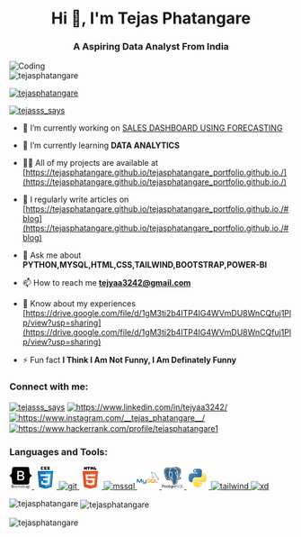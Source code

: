 <h1 align="center">Hi 👋, I'm Tejas Phatangare</h1>
<h3 align="center">A Aspiring Data Analyst From India</h3>
<img align="right" alt="Coding" width="1200" src="https://images-wixmp-ed30a86b8c4ca887773594c2.wixmp.com/f/c83c004e-1370-4756-88e5-4071de797088/dgdq8br-09cc7ad6-a021-47a5-b0e0-917b12b0f7a7.gif?token=eyJ0eXAiOiJKV1QiLCJhbGciOiJIUzI1NiJ9.eyJzdWIiOiJ1cm46YXBwOjdlMGQxODg5ODIyNjQzNzNhNWYwZDQxNWVhMGQyNmUwIiwiaXNzIjoidXJuOmFwcDo3ZTBkMTg4OTgyMjY0MzczYTVmMGQ0MTVlYTBkMjZlMCIsIm9iaiI6W1t7InBhdGgiOiJcL2ZcL2M4M2MwMDRlLTEzNzAtNDc1Ni04OGU1LTQwNzFkZTc5NzA4OFwvZGdkcThici0wOWNjN2FkNi1hMDIxLTQ3YTUtYjBlMC05MTdiMTJiMGY3YTcuZ2lmIn1dXSwiYXVkIjpbInVybjpzZXJ2aWNlOmZpbGUuZG93bmxvYWQiXX0.tqRMtE-b2QiI2nnefNxSDMJvZCcYqFmq2ccg_Xfzqb8">

<p align="left"> <img src="https://komarev.com/ghpvc/?username=tejasphatangare&label=Profile%20views&color=0e75b6&style=flat" alt="tejasphatangare" /> </p>

<p align="left"> <a href="https://github.com/ryo-ma/github-profile-trophy"><img src="https://github-profile-trophy.vercel.app/?username=tejasphatangare" alt="tejasphatangare" /></a> </p>

<p align="left"> <a href="https://twitter.com/tejasss_says" target="blank"><img src="https://img.shields.io/twitter/follow/tejasss_says?logo=twitter&style=for-the-badge" alt="tejasss_says" /></a> </p>

- 🔭 I’m currently working on [SALES DASHBOARD USING FORECASTING](https://www.novypro.com/project/sales-dashboard-using-forecasting)

- 🌱 I’m currently learning **DATA ANALYTICS**

- 👨‍💻 All of my projects are available at [https://tejasphatangare.github.io/tejasphatangare_portfolio.github.io./](https://tejasphatangare.github.io/tejasphatangare_portfolio.github.io./)

- 📝 I regularly write articles on [https://tejasphatangare.github.io/tejasphatangare_portfolio.github.io./#blog](https://tejasphatangare.github.io/tejasphatangare_portfolio.github.io./#blog)

- 💬 Ask me about **PYTHON,MYSQL,HTML,CSS,TAILWIND,BOOTSTRAP,POWER-BI**

- 📫 How to reach me **tejyaa3242@gmail.com**

- 📄 Know about my experiences [https://drive.google.com/file/d/1gM3ti2b4ITP4IG4WVmDU8WnCQfuj1Plp/view?usp=sharing](https://drive.google.com/file/d/1gM3ti2b4ITP4IG4WVmDU8WnCQfuj1Plp/view?usp=sharing)

- ⚡ Fun fact **I Think I Am Not Funny, I Am Definately Funny**

<h3 align="left">Connect with me:</h3>
<p align="left">
<a href="https://twitter.com/tejasss_says" target="blank"><img align="center" src="https://raw.githubusercontent.com/rahuldkjain/github-profile-readme-generator/master/src/images/icons/Social/twitter.svg" alt="tejasss_says" height="30" width="40" /></a>
<a href="https://linkedin.com/in/https://www.linkedin.com/in/tejyaa3242/" target="blank"><img align="center" src="https://raw.githubusercontent.com/rahuldkjain/github-profile-readme-generator/master/src/images/icons/Social/linked-in-alt.svg" alt="https://www.linkedin.com/in/tejyaa3242/" height="30" width="40" /></a>
<a href="https://instagram.com/https://www.instagram.com/__tejas_phatangare__/" target="blank"><img align="center" src="https://raw.githubusercontent.com/rahuldkjain/github-profile-readme-generator/master/src/images/icons/Social/instagram.svg" alt="https://www.instagram.com/__tejas_phatangare__/" height="30" width="40" /></a>
<a href="https://www.hackerrank.com/https://www.hackerrank.com/profile/tejasphatangare1" target="blank"><img align="center" src="https://raw.githubusercontent.com/rahuldkjain/github-profile-readme-generator/master/src/images/icons/Social/hackerrank.svg" alt="https://www.hackerrank.com/profile/tejasphatangare1" height="30" width="40" /></a>
</p>

<h3 align="left">Languages and Tools:</h3>
<p align="left"> <a href="https://getbootstrap.com" target="_blank" rel="noreferrer"> <img src="https://raw.githubusercontent.com/devicons/devicon/master/icons/bootstrap/bootstrap-plain-wordmark.svg" alt="bootstrap" width="40" height="40"/> </a> <a href="https://www.w3schools.com/css/" target="_blank" rel="noreferrer"> <img src="https://raw.githubusercontent.com/devicons/devicon/master/icons/css3/css3-original-wordmark.svg" alt="css3" width="40" height="40"/> </a> <a href="https://git-scm.com/" target="_blank" rel="noreferrer"> <img src="https://www.vectorlogo.zone/logos/git-scm/git-scm-icon.svg" alt="git" width="40" height="40"/> </a> <a href="https://www.w3.org/html/" target="_blank" rel="noreferrer"> <img src="https://raw.githubusercontent.com/devicons/devicon/master/icons/html5/html5-original-wordmark.svg" alt="html5" width="40" height="40"/> </a> <a href="https://www.microsoft.com/en-us/sql-server" target="_blank" rel="noreferrer"> <img src="https://www.svgrepo.com/show/303229/microsoft-sql-server-logo.svg" alt="mssql" width="40" height="40"/> </a> <a href="https://www.mysql.com/" target="_blank" rel="noreferrer"> <img src="https://raw.githubusercontent.com/devicons/devicon/master/icons/mysql/mysql-original-wordmark.svg" alt="mysql" width="40" height="40"/> </a> <a href="https://www.postgresql.org" target="_blank" rel="noreferrer"> <img src="https://raw.githubusercontent.com/devicons/devicon/master/icons/postgresql/postgresql-original-wordmark.svg" alt="postgresql" width="40" height="40"/> </a> <a href="https://www.python.org" target="_blank" rel="noreferrer"> <img src="https://raw.githubusercontent.com/devicons/devicon/master/icons/python/python-original.svg" alt="python" width="40" height="40"/> </a> <a href="https://tailwindcss.com/" target="_blank" rel="noreferrer"> <img src="https://www.vectorlogo.zone/logos/tailwindcss/tailwindcss-icon.svg" alt="tailwind" width="40" height="40"/> </a> <a href="https://www.adobe.com/products/xd.html" target="_blank" rel="noreferrer"> <img src="https://cdn.worldvectorlogo.com/logos/adobe-xd.svg" alt="xd" width="40" height="40"/> </a> </p>

<p><img align="left" src="https://github-readme-stats.vercel.app/api/top-langs?username=tejasphatangare&show_icons=true&locale=en&layout=compact" alt="tejasphatangare" /></p>

<p>&nbsp;<img align="center" src="https://github-readme-stats.vercel.app/api?username=tejasphatangare&show_icons=true&locale=en" alt="tejasphatangare" /></p>

<p><img align="center" src="https://github-readme-streak-stats.herokuapp.com/?user=tejasphatangare&" alt="tejasphatangare" /></p>
